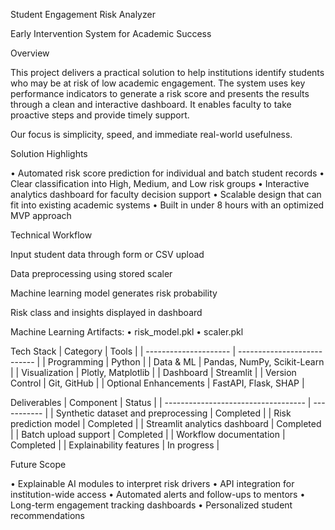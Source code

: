 Student Engagement Risk Analyzer

Early Intervention System for Academic Success

Overview

This project delivers a practical solution to help institutions identify students who may be at risk of low academic engagement. The system uses key performance indicators to generate a risk score and presents the results through a clean and interactive dashboard. It enables faculty to take proactive steps and provide timely support.

Our focus is simplicity, speed, and immediate real-world usefulness.

Solution Highlights

• Automated risk score prediction for individual and batch student records
• Clear classification into High, Medium, and Low risk groups
• Interactive analytics dashboard for faculty decision support
• Scalable design that can fit into existing academic systems
• Built in under 8 hours with an optimized MVP approach

Technical Workflow

Input student data through form or CSV upload

Data preprocessing using stored scaler

Machine learning model generates risk probability

Risk class and insights displayed in dashboard

Machine Learning Artifacts:
• risk_model.pkl
• scaler.pkl

Tech Stack
| Category              | Tools                       |
| --------------------- | --------------------------- |
| Programming           | Python                      |
| Data & ML             | Pandas, NumPy, Scikit-Learn |
| Visualization         | Plotly, Matplotlib          |
| Dashboard             | Streamlit                   |
| Version Control       | Git, GitHub                 |
| Optional Enhancements | FastAPI, Flask, SHAP        |

Deliverables
| Component                           | Status      |
| ----------------------------------- | ----------- |
| Synthetic dataset and preprocessing | Completed   |
| Risk prediction model               | Completed   |
| Streamlit analytics dashboard       | Completed   |
| Batch upload support                | Completed   |
| Workflow documentation              | Completed   |
| Explainability features             | In progress |

Future Scope

• Explainable AI modules to interpret risk drivers
• API integration for institution-wide access
• Automated alerts and follow-ups to mentors
• Long-term engagement tracking dashboards
• Personalized student recommendations
